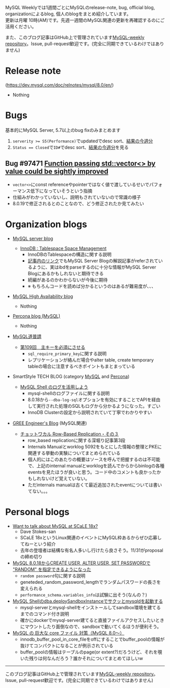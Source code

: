 MySQL Weeklyでは1週間ごとにMySQLのrelease-note, bug, official blog, organizationによるblog, 個人のblogをまとめ紹介しています。  
更新は月曜 10時(AM)です。先週一週間のMySQL関連の更新を再確認するのにご活用ください。

また、このブログ記事はGitHub上で管理されています[MySQL-weekly repository](https://github.com/tom--bo/MySQL-weekly)。Issue, pull-request歓迎です。(完全に同期できているわけではありません)


# Release note

(https://dev.mysql.com/doc/relnotes/mysql/8.0/en/)

- Nothing

# Bugs

基本的にMySQL Server, 5.7以上のbug fixのみまとめます

1. `serverity >= S5(Performance)`でupdatedでdesc sort、[結果の今週分](https://bugs.mysql.com/search.php?cmd=display&status=All&severity=-5&os=5&bug_age=0&order_by=mtime&direction=ASC&limit=30&mine=0&reorder_by=mtime)
1. `Status == Closed`で`ID#`でdesc sort、[結果の今週分](https://bugs.mysql.com/search.php?search_for=&status=Closed&severity=&limit=10&order_by=id&cmd=display&direction=DESC&os=0&phpver=&bug_age=0)を見る


## Bug #97471	[Function passing std::vector<> by value could be sightly improved](https://bugs.mysql.com/bug.php?id=97471)

- `vector<>`にconst referenceやpointerではなく値で渡しているせいでパフォーマンス低下になっていそうという指摘
- 仕組みがわかっていないし、説明もされていないので常識の様子
- 8.0.19で修正されるとのことなので、どう修正されたか見てみたい

# Organization blogs

- [MySQL server blog](https://mysqlserverteam.com/)
  - [InnoDB : Tablespace Space Management](https://mysqlserverteam.com/innodb-tablespace-space-management/)
    - InnoDBのTablespaceの構造に関する説明
    - [記事内のリンク](https://mysqlserverteam.com/extent-descriptor-page-of-innodb/)でもMySQL Server Blogの解説記事がreferされているように、実はibdをparseするのに十分な情報がMySQL Server Blogにあるかもしれないと期待できる
    - 続編があるのかわからないが今後に期待
    - ※ もちろんコードを読めば分かるというのはあるが難易度が、、、


- [MySQL High Availability blog](https://mysqlhighavailability.com/)
  - Nothing

- [Percona blog (MySQL)](https://www.percona.com/blog/)
  - Nothing

- [MySQL道普請](https://gihyo.jp/dev/serial/01/mysql-road-construction-news)
  - [第109回　主キーを必須にさせる](https://gihyo.jp/dev/serial/01/mysql-road-construction-news/0109)
    - `sql_require_primary_key`に関する説明
    - レプリケーションが絡んだ場合やalter table, create temporary tableの場合に注意するべきポイントもまとまっている

- SmartStyle TECH BLOG (category [MySQL](https://www.s-style.co.jp/blog/category/tech/mysql/) and [Percona](https://www.s-style.co.jp/blog/category/tech/percona/))
  - [MySQL Shell のログを活用しよう](https://www.s-style.co.jp/blog/2019/11/5434/)
    - mysql-shellのログファイルに関する説明
    - 8.0.18から`--dba-log-sql`オプションを有効にすることでAPIを経由して実行された処理のSQLもログから分かるようになった。すごい
    - InnoDB Clusterの設定から説明されていて丁寧でわかりやすい


- [GREE Engineer's Blog](https://labs.gree.jp/blog/) (MySQL関連)
  - [チョットワカル Row-Based Replication・その３](https://labs.gree.jp/blog/2019/11/19752/)
    - row_based replicationに関する深堀り記事第3段
    - Internals Manualとworklog 5092をもとにした情報の整理とPKEに関連する挙動の実験についてまとめられている
    - 個人的にはこのあたりの概要はソースを呼んで把握するのは不可能で、上記のinternal manualとworklogを読んでからからbinlogの各種eventsを見たほうが良いと思う。コード中のコメントも良かったかもしれないけど覚えていない。
    - ただinternals manualは古くて最近追加されたeventについては書いてない。。。

# Personal blogs

- [Want to talk about MySQL at SCaLE 18x?](https://elephantdolphin.blogspot.com/2019/11/want-to-talk-about-mysql-at-scale-18x.html)
  - Dave Stokes-san
  - SCaLE 18xというLinux関連のイベントにMySQL枠あるからぜひ応募してねーという紹介
  - 去年の登壇者は結構な有名人多いし行けたら良さそう。11/31がproposalの締め切り
- [MySQL 8.0.18からCREATE USER, ALTER USER, SET PASSWORDで "RANDOM" を指定できるようになった](https://yoku0825.blogspot.com/2019/11/mysql-8018create-user-alter-user-set.html)
  - `random password`句に関する説明
  - geneteded_random_password_lengthでランダムパスワードの長さを変えられる
  - `performance_schema.variables_info`は試験に出そう(なんの？)
- [MySQL Shellのdba.deploySandboxInstanceでサクッとmysqldを起動する](https://yoku0825.blogspot.com/2019/11/mysql-shelldbadeploysandboxinstancemysq.html)
  - mysql-serverとmysql-shellをインストールしてsandbox環境を建てるまでのコマンド付き説明
  - 確かにdockerでmysql-server建てると直接ファイルアクセスしたいときにマウントしたり面倒なので、sandboxで動いてくるほうが便利そう。
- [MySQL の 巨大な core ファイル 対策（MySQL 8.0〜）](http://mita2db.blogspot.com/2019/11/mysql-core-mysql-80.html)
  - innodb_buffer_pool_in_core_fileをoffにすることでbuffer_poolの情報が抜けてコンパクトになることが例示されている
  - buffer_poolの情報はテーブルのpage(or extent?)だろうけど、それを覗いた残りは何なんだろう？誰かそれについてまとめてほしいw


-----

このブログ記事はGitHub上で管理されています[MySQL-weekly repository](https://github.com/tom--bo/MySQL-weekly)。Issue, pull-request歓迎です。(完全に同期できているわけではありません)
